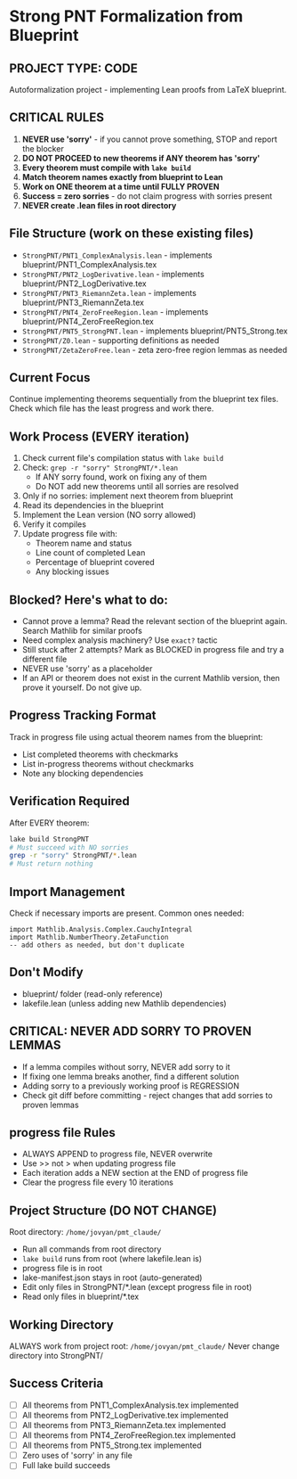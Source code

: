 # Strong PNT Formalization from Blueprint

## PROJECT TYPE: CODE
Autoformalization project - implementing Lean proofs from LaTeX blueprint.

## CRITICAL RULES
1. **NEVER use 'sorry'** - if you cannot prove something, STOP and report the blocker
2. **DO NOT PROCEED to new theorems if ANY theorem has 'sorry'**
3. **Every theorem must compile with `lake build`**
4. **Match theorem names exactly from blueprint to Lean**
5. **Work on ONE theorem at a time until FULLY PROVEN**
6. **Success = zero sorries** - do not claim progress with sorries present
7. **NEVER create .lean files in root directory**



## File Structure (work on these existing files)
- `StrongPNT/PNT1_ComplexAnalysis.lean` - implements blueprint/PNT1_ComplexAnalysis.tex
- `StrongPNT/PNT2_LogDerivative.lean` - implements blueprint/PNT2_LogDerivative.tex  
- `StrongPNT/PNT3_RiemannZeta.lean` - implements blueprint/PNT3_RiemannZeta.tex
- `StrongPNT/PNT4_ZeroFreeRegion.lean` - implements blueprint/PNT4_ZeroFreeRegion.tex
- `StrongPNT/PNT5_StrongPNT.lean` - implements blueprint/PNT5_Strong.tex
- `StrongPNT/Z0.lean` - supporting definitions as needed
- `StrongPNT/ZetaZeroFree.lean` - zeta zero-free region lemmas as needed

## Current Focus
Continue implementing theorems sequentially from the blueprint tex files. Check which file has the least progress and work there.

## Work Process (EVERY iteration)
1. Check current file's compilation status with `lake build`
2. Check: `grep -r "sorry" StrongPNT/*.lean`
   - If ANY sorry found, work on fixing any of them
   - Do NOT add new theorems until all sorries are resolved
3. Only if no sorries: implement next theorem from blueprint
4. Read its dependencies in the blueprint
5. Implement the Lean version (NO sorry allowed)
6. Verify it compiles
7. Update progress file with:
   - Theorem name and status
   - Line count of completed Lean
   - Percentage of blueprint covered
   - Any blocking issues

## Blocked? Here's what to do:
- Cannot prove a lemma? Read the relevant section of the blueprint again. Search Mathlib for similar proofs
- Need complex analysis machinery? Use `exact?` tactic
- Still stuck after 2 attempts? Mark as BLOCKED in progress file and try a different file
- NEVER use 'sorry' as a placeholder
- If an API or theorem does not exist in the current Mathlib version, then prove it yourself. Do not give up.

## Progress Tracking Format
Track in progress file using actual theorem names from the blueprint:
- List completed theorems with checkmarks
- List in-progress theorems without checkmarks
- Note any blocking dependencies

## Verification Required
After EVERY theorem:
```bash
lake build StrongPNT
# Must succeed with NO sorries
grep -r "sorry" StrongPNT/*.lean
# Must return nothing
```

## Import Management
Check if necessary imports are present. Common ones needed:
```lean
import Mathlib.Analysis.Complex.CauchyIntegral
import Mathlib.NumberTheory.ZetaFunction
-- add others as needed, but don't duplicate
```

## Don't Modify
- blueprint/ folder (read-only reference)
- lakefile.lean (unless adding new Mathlib dependencies)

## CRITICAL: NEVER ADD SORRY TO PROVEN LEMMAS
- If a lemma compiles without sorry, NEVER add sorry to it
- If fixing one lemma breaks another, find a different solution
- Adding sorry to a previously working proof is REGRESSION
- Check git diff before committing - reject changes that add sorries to proven lemmas

## progress file Rules
- ALWAYS APPEND to progress file, NEVER overwrite
- Use >> not > when updating progress file  
- Each iteration adds a NEW section at the END of progress file
- Clear the progress file every 10 iterations

## Project Structure (DO NOT CHANGE)
Root directory: `/home/jovyan/pmt_claude/`
- Run all commands from root directory
- `lake build` runs from root (where lakefile.lean is)
- progress file is in root
- lake-manifest.json stays in root (auto-generated)
- Edit only files in StrongPNT/*.lean (except progress file in root)
- Read only files in blueprint/*.tex

## Working Directory
ALWAYS work from project root: `/home/jovyan/pmt_claude/`
Never change directory into StrongPNT/

## Success Criteria
- [ ] All theorems from PNT1_ComplexAnalysis.tex implemented
- [ ] All theorems from PNT2_LogDerivative.tex implemented
- [ ] All theorems from PNT3_RiemannZeta.tex implemented
- [ ] All theorems from PNT4_ZeroFreeRegion.tex implemented
- [ ] All theorems from PNT5_Strong.tex implemented
- [ ] Zero uses of 'sorry' in any file
- [ ] Full lake build succeeds
